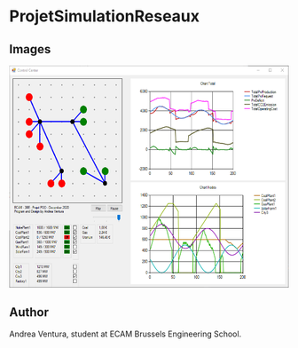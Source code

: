 # ProjetSimulationReseaux



## Images

<img src="img/ControlCenter.png" alt="The graphical UI" height="400">

## Author

Andrea Ventura, student at ECAM Brussels Engineering School.

##
